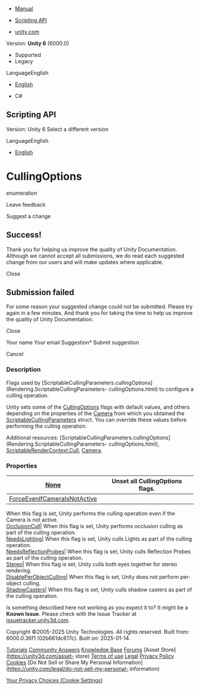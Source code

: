 [ ]()

  * [Manual](../Manual/index.html)
  * [Scripting API](../ScriptReference/index.html)

  * [unity.com](https://unity.com/)

Version: **Unity 6** (6000.0)

  * Supported
  * Legacy

LanguageEnglish

  * [English]()

  * C#

[ ](https://docs.unity3d.com)

## Scripting API

Version: Unity 6 Select a different version

LanguageEnglish

  * [English]()

# CullingOptions

enumeration

Leave feedback

Suggest a change

## Success!

Thank you for helping us improve the quality of Unity Documentation. Although
we cannot accept all submissions, we do read each suggested change from our
users and will make updates where applicable.

Close

## Submission failed

For some reason your suggested change could not be submitted. Please <a>try
again</a> in a few minutes. And thank you for taking the time to help us
improve the quality of Unity Documentation.

Close

Your name Your email Suggestion* Submit suggestion

Cancel

[ ]()

### Description

Flags used by
[ScriptableCullingParameters.cullingOptions](Rendering.ScriptableCullingParameters-
cullingOptions.html) to configure a culling operation.

Unity sets some of the [CullingOptions](Rendering.CullingOptions.html) flags
with default values, and others depending on the properties of the
[Camera](Camera.html) from which you obtained the
[ScriptableCullingParameters](Rendering.ScriptableCullingParameters.html)
struct. You can override these values before performing the culling operation.  
  
Additional resources:
[ScriptableCullingParameters.cullingOptions](Rendering.ScriptableCullingParameters-
cullingOptions.html),
[ScriptableRenderContext.Cull](Rendering.ScriptableRenderContext.Cull.html),
[Camera](Camera.html).

### Properties

[None](Rendering.CullingOptions.None.html)| Unset all CullingOptions flags.  
---|---  
[ForceEvenIfCameraIsNotActive](Rendering.CullingOptions.ForceEvenIfCameraIsNotActive.html)|
When this flag is set, Unity performs the culling operation even if the Camera
is not active.  
[OcclusionCull](Rendering.CullingOptions.OcclusionCull.html)| When this flag
is set, Unity performs occlusion culling as part of the culling operation.  
[NeedsLighting](Rendering.CullingOptions.NeedsLighting.html)| When this flag
is set, Unity culls Lights as part of the culling operation.  
[NeedsReflectionProbes](Rendering.CullingOptions.NeedsReflectionProbes.html)|
When this flag is set, Unity culls Reflection Probes as part of the culling
operation.  
[Stereo](Rendering.CullingOptions.Stereo.html)| When this flag is set, Unity
culls both eyes together for stereo rendering.  
[DisablePerObjectCulling](Rendering.CullingOptions.DisablePerObjectCulling.html)|
When this flag is set, Unity does not perform per-object culling.  
[ShadowCasters](Rendering.CullingOptions.ShadowCasters.html)| When this flag
is set, Unity culls shadow casters as part of the culling operation.  
  
Is something described here not working as you expect it to? It might be a
**Known Issue**. Please check with the Issue Tracker at
[issuetracker.unity3d.com](https://issuetracker.unity3d.com).

Copyright ©2005-2025 Unity Technologies. All rights reserved. Built from:
6000.0.36f1 (02b661dc617c). Built on: 2025-01-14.

[Tutorials](https://unity3d.com/learn) [Community
Answers](https://answers.unity3d.com) [Knowledge
Base](https://support.unity3d.com/hc/en-us)
[Forums](https://forum.unity3d.com) [Asset Store](https://unity3d.com/asset-
store) [Terms of use](https://docs.unity3d.com/Manual/TermsOfUse.html)
[Legal](https://unity.com/legal) [Privacy
Policy](https://unity.com/legal/privacy-policy)
[Cookies](https://unity.com/legal/cookie-policy) [Do Not Sell or Share My
Personal Information](https://unity.com/legal/do-not-sell-my-personal-
information)

[Your Privacy Choices (Cookie Settings)](javascript:void\(0\);)

